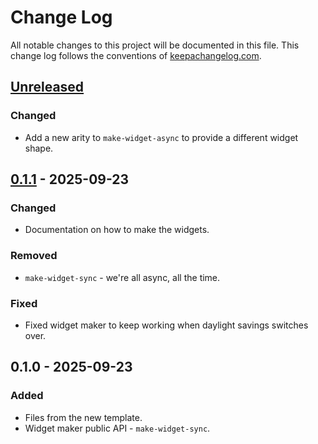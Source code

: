 # Change Log
All notable changes to this project will be documented in this file. This change log follows the conventions of [keepachangelog.com](http://keepachangelog.com/).

## [Unreleased]
### Changed
- Add a new arity to `make-widget-async` to provide a different widget shape.

## [0.1.1] - 2025-09-23
### Changed
- Documentation on how to make the widgets.

### Removed
- `make-widget-sync` - we're all async, all the time.

### Fixed
- Fixed widget maker to keep working when daylight savings switches over.

## 0.1.0 - 2025-09-23
### Added
- Files from the new template.
- Widget maker public API - `make-widget-sync`.

[Unreleased]: https://sourcehost.site/your-name/alati-master/compare/0.1.1...HEAD
[0.1.1]: https://sourcehost.site/your-name/alati-master/compare/0.1.0...0.1.1
